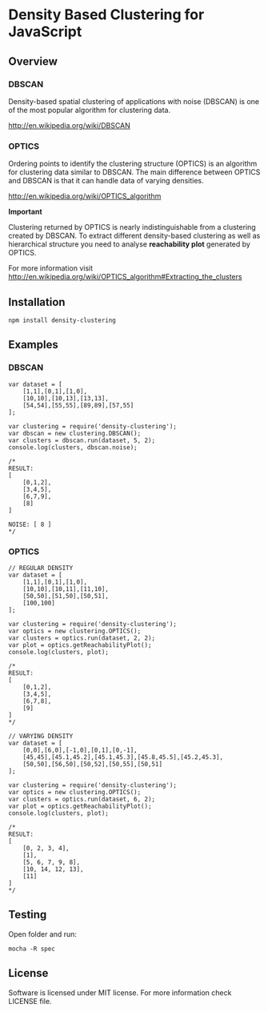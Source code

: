 # Density Based Clustering for JavaScript

## Overview

### DBSCAN

Density-based spatial clustering of applications with noise (DBSCAN) is one of the most popular algorithm for clustering data.

http://en.wikipedia.org/wiki/DBSCAN

### OPTICS

Ordering points to identify the clustering structure (OPTICS) is an algorithm for clustering data similar to DBSCAN.
The main difference between OPTICS and DBSCAN is that it can handle data of varying densities.

http://en.wikipedia.org/wiki/OPTICS_algorithm

**Important**

Clustering returned by OPTICS is nearly indistinguishable from a clustering created by DBSCAN.
To extract different density-based clustering as well as hierarchical structure you need to analyse **reachability plot** generated by OPTICS.

For more information visit http://en.wikipedia.org/wiki/OPTICS_algorithm#Extracting_the_clusters

## Installation

```
npm install density-clustering
```

## Examples

### DBSCAN
```
var dataset = [
    [1,1],[0,1],[1,0],
    [10,10],[10,13],[13,13],
    [54,54],[55,55],[89,89],[57,55]
];

var clustering = require('density-clustering');
var dbscan = new clustering.DBSCAN();
var clusters = dbscan.run(dataset, 5, 2);
console.log(clusters, dbscan.noise);

/*
RESULT:
[
    [0,1,2],
    [3,4,5],
    [6,7,9],
    [8]
]

NOISE: [ 8 ]
*/
```

### OPTICS

```
// REGULAR DENSITY
var dataset = [
    [1,1],[0,1],[1,0],
    [10,10],[10,11],[11,10],
    [50,50],[51,50],[50,51],
    [100,100]
];

var clustering = require('density-clustering');
var optics = new clustering.OPTICS();
var clusters = optics.run(dataset, 2, 2);
var plot = optics.getReachabilityPlot();
console.log(clusters, plot);

/*
RESULT:
[
    [0,1,2],
    [3,4,5],
    [6,7,8],
    [9]
]
*/
```

```
// VARYING DENSITY
var dataset = [
    [0,0],[6,0],[-1,0],[0,1],[0,-1],
    [45,45],[45.1,45.2],[45.1,45.3],[45.8,45.5],[45.2,45.3],
    [50,50],[56,50],[50,52],[50,55],[50,51]
];

var clustering = require('density-clustering');
var optics = new clustering.OPTICS();
var clusters = optics.run(dataset, 6, 2);
var plot = optics.getReachabilityPlot();
console.log(clusters, plot);

/*
RESULT:
[
    [0, 2, 3, 4],
    [1],
    [5, 6, 7, 9, 8],
    [10, 14, 12, 13],
    [11]
]
*/
```

## Testing

Open folder and run:
```
mocha -R spec
```

## License

Software is licensed under MIT license.
For more information check LICENSE file.